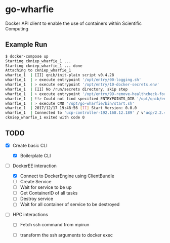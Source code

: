 # go-wharfie
Docker API client to enable the use of containers within Scientific Computing


## Example Run

```bash
$ docker-compose up
Starting ckniep_wharfie_1 ...
Starting ckniep_wharfie_1 ... done
Attaching to ckniep_wharfie_1
wharfie_1  | [II] qnib/init-plain script v0.4.28
wharfie_1  | > execute entrypoint '/opt/entry/00-logging.sh'
wharfie_1  | > execute entrypoint '/opt/entry/10-docker-secrets.env'
wharfie_1  | [II] No /run/secrets directory, skip step
wharfie_1  | > execute entrypoint '/opt/entry/99-remove-healthcheck-force.sh'
wharfie_1  | !!> Could not find specified ENTRYPOINTS_DIR '/opt/qnib/entry/'
wharfie_1  | > execute CMD '/opt/go-wharfie/bin/start.sh'
wharfie_1  | 2017/12/17 19:48:56 [II] Start Version: 0.0.0
wharfie_1  | Connected to 'ucp-controller-192.168.12.189' / v'ucp/2.2.4' (SWARM: active)
ckniep_wharfie_1 exited with code 0
```

## TODO

- [X] Create basic CLI

    - [X] Boilerplate CLI

- [ ] DockerEE interaction

    - [X] Connect to DockerEngine using ClientBundle
    - [ ] Create Service
    - [ ] Wait for service to be up
    - [ ] Get ContainerID of all tasks
    - [ ] Destroy service
    - [ ] Wait for all container of service to be destroyed

- [ ] HPC interactions

    - [ ] Fetch ssh command from mpirun
    - [ ] transform the ssh arguments to docker exec

